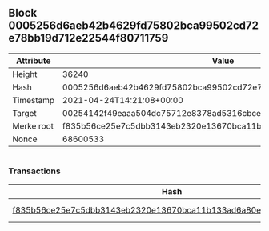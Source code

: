 ## Block 0005256d6aeb42b4629fd75802bca99502cd72e78bb19d712e22544f80711759

Attribute | Value
--- | ---
Height | 36240
Hash | 0005256d6aeb42b4629fd75802bca99502cd72e78bb19d712e22544f80711759
Timestamp | 2021-04-24T14:21:08+00:00
Target | 00254142f49eaaa504dc75712e8378ad5316cbcead634704b3734b6271167cc4
Merke root | f835b56ce25e7c5dbb3143eb2320e13670bca11b133ad6a80e61e9a7c7e08749
Nonce | 68600533

```

```

### Transactions

Hash | Amount
--- | ---
[f835b56ce25e7c5dbb3143eb2320e13670bca11b133ad6a80e61e9a7c7e08749](f835b56ce25e7c5dbb3143eb2320e13670bca11b133ad6a80e61e9a7c7e08749.md) | 10.00000000 SKEPTI 
